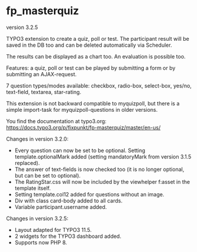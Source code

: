 # fp_masterquiz

version 3.2.5

TYPO3 extension to create a quiz, poll or test. The participant result will be saved in the DB too and can be deleted automatically via Scheduler.

The results can be displayed as a chart too. An evaluation is possible too.

Features: a quiz, poll or test can be played by submitting a form or by submitting an AJAX-request.

7 question types/modes available: checkbox, radio-box, select-box, yes/no, text-field, textarea, star-rating.

This extension is not backward compatible to myquizpoll, but there is a simple import-task for myquizpoll-questions in older versions.

You find the documentation at typo3.org: https://docs.typo3.org/p/fixpunkt/fp-masterquiz/master/en-us/

Changes in version 3.2.0:
- Every question can now be set to be optional. Setting template.optionalMark added (setting mandatoryMark from version 3.1.5 replaced).
- The answer of text-fields is now checked too (it is no longer optional, but can be set to optional).
- The RatingStar.css will now be included by the viewhelper f:asset in the template itself.
- Setting template.col12 added for questions without an image.
- Div with class card-body added to all cards.
- Variable participant.username added.

Changes in version 3.2.5:
- Layout adapted for TYPO3 11.5.
- 2 widgets for the TYPO3 dashboard added.
- Supports now PHP 8.